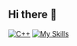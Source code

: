 ## Hi there 👋

<!--
**jekster22/jekster22** is a ✨ _special_ ✨ repository because its `README.md` (this file) appears on your GitHub profile.

Here are some ideas to get you started:

- 🔭 I’m currently working on ...
- 🌱 I’m currently learning ...
- 👯 I’m looking to collaborate on ...
- 🤔 I’m looking for help with ...
- 💬 Ask me about ...
- 📫 How to reach me: ...
- 😄 Pronouns: ...
- ⚡ Fun fact: ...
-->
[![C++](https://skillicons.dev/icons?i=cpp)](https://skillicons.dev)
[![My Skills](https://skillicons.dev/icons?i=py,html,cs,c,powershell,latex,mysql,css,nginx,windows,kali,linux,cloudflare,visualstudio,sublime,replit,azure,jenkins,figma,ps,ai,arduino,ableton)](https://skillicons.dev)

